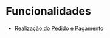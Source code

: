 # Funcionalidades

- [Realização do Pedido e Pagamento](./docs/features/Realização%20do%20pedido%20e%20pagamento/realizacao_pedido_pagamento.md)
